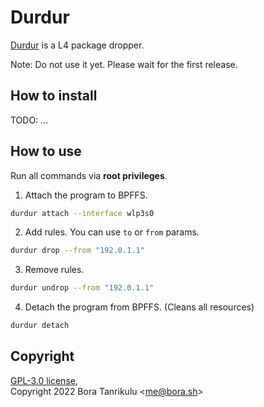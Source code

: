 # Durdur

[Durdur](https://www.youtube.com/watch?v=sF0QweCoaMo) is a L4 package dropper.

Note: Do not use it yet. Please wait for the first release.

## How to install

TODO: ...

## How to use

Run all commands via **root privileges**.  

1. Attach the program to BPFFS.
```sh
durdur attach --interface wlp3s0
```

2. Add rules. You can use `to` or `from` params.
```sh
durdur drop --from "192.0.1.1"
```

3. Remove rules.
```sh
durdur undrop --from "192.0.1.1"
```

4. Detach the program from BPFFS. (Cleans all resources)
```sh
durdur detach
```

## Copyright

[GPL-3.0 license](https://github.com/boratanrikulu/durdur/blob/main/LICENSE),  
Copyright 2022 Bora Tanrikulu <[me@bora.sh](mailto:me@bora.sh)>
